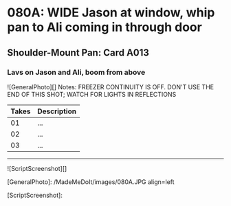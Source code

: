# 080A: WIDE Jason at window, whip pan to Ali coming in through door

## Shoulder-Mount Pan: Card A013

### Lavs on Jason and Ali, boom from above

![GeneralPhoto][]
Notes: FREEZER CONTINUITY IS OFF. DON'T USE THE END OF THIS SHOT; WATCH FOR LIGHTS IN REFLECTIONS

| Takes | Description |
|:---|:----|
| 01 | ... |
| 02 | ... |
| 03 | ... |

----

![ScriptScreenshot][]


[GeneralPhoto]:  /MadeMeDoIt/images/080A.JPG align=left

[ScriptScreenshot]: 